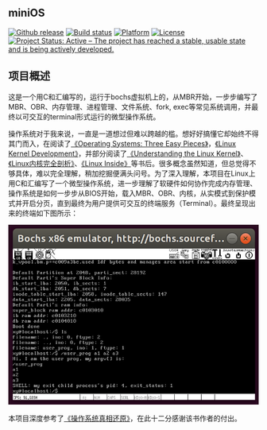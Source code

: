 miniOS
---

<a href="https://github.com/Qihoo360/evpp/releases"><img src="https://img.shields.io/github/release/Qihoo360/evpp.svg" alt="Github release"></a>
<a href="https://travis-ci.org/Qihoo360/evpp"><img src="https://travis-ci.org/Qihoo360/evpp.svg?branch=master" alt="Build status"></a>
[![Platform](https://img.shields.io/badge/platform-%20%20%20%20Linux-green.svg?style=flat)](https://github.com/Qihoo360/evpp)
[![License](https://img.shields.io/badge/license-%20%20BSD%203%20clause-yellow.svg?style=flat)](LICENSE)
[![Project Status: Active – The project has reached a stable, usable state and is being actively developed.](http://www.repostatus.org/badges/latest/active.svg)](http://www.repostatus.org/#active)

## 项目概述

这是一个用C和汇编写的，运行于bochs虚拟机上的，从MBR开始，一步步编写了MBR、OBR、内存管理、进程管理、文件系统、fork, exec等常见系统调用，并最终以可交互的terminal形式运行的微型操作系统。

操作系统对于我来说，一直是一道想过但难以跨越的槛。想好好搞懂它却始终不得其门而入，在阅读了[《Operating Systems: Three Easy Pieces》](https://pages.cs.wisc.edu/~remzi/OSTEP/)，[《Linux Kernel Development》](https://book.douban.com/subject/3291901/)，并部分阅读了[《Understanding the Linux Kernel》](http://gauss.ececs.uc.edu/Courses/c4029/code/memory/understanding.pdf)、[《Linux内核完全剖析》](https://book.douban.com/subject/3229243//)、[《Linux Inside》](https://0xax.gitbooks.io/linux-insides/content/)等书后。很多概念虽然知道，但总觉得不够具体，难以完全理解，稍加挖掘便满头问号。为了深入理解，本项目在Linux上用C和汇编写了一个微型操作系统，进一步理解了软硬件如何协作完成内存管理、操作系统是如何一步步从BIOS开始，载入MBR、OBR、内核，从实模式到保护模式并开启分页，直到最终为用户提供可交互的终端服务（Terminal）。最终呈现出来的终端如下图所示：

![image-20230306153018332](https://raw.githubusercontent.com/a504644805/resources/master/miniOS/terminal.png)

本项目深度参考了[《操作系统真相还原》](https://book.douban.com/subject/26745156/)，在此十二分感谢该书作者的付出。



